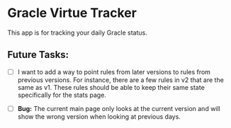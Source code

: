 # Gracle Virtue Tracker

This app is for tracking your daily Gracle status.

## Future Tasks:

- [ ] I want to add a way to point rules from later versions to rules from
previous versions. For instance, there are a few rules in v2 that are the same
as v1. These rules should be able to keep their same state specifically for 
the stats page.

- [ ] **Bug:** The current main page only looks at the current version and
will show the wrong version when looking at previous days.

